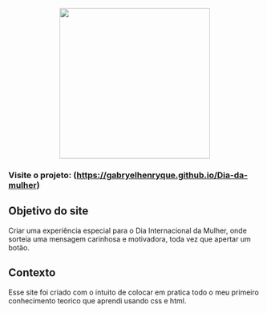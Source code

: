 <p align="center">
  <a href="https://codesandbox.io">
    <img src="https://github.com/user-attachments/assets/d241239e-1cd0-4a01-a212-34c4a19554d4" height="300px">
  </a>
</p>



### Visite o projeto: (https://gabryelhenryque.github.io/Dia-da-mulher)

## Objetivo do site
Criar uma experiência especial para o Dia Internacional da Mulher, onde sorteia uma mensagem carinhosa e motivadora, toda vez que apertar um botão.

## Contexto
Esse site foi criado com o intuito de colocar em pratica todo o meu primeiro conhecimento teorico que aprendi usando css e html.



